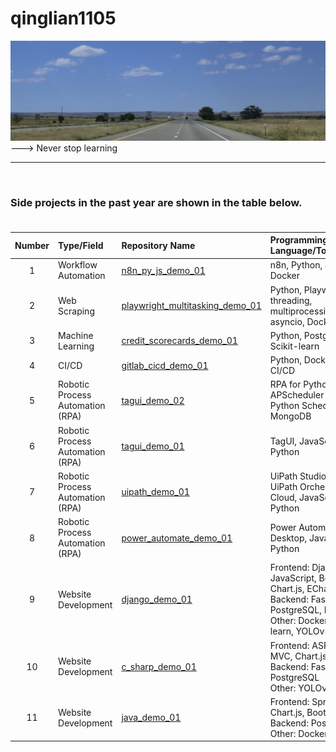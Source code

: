 # qinglian1105

![avatar](./nm_i40.png)<br>
---> Never stop learning

---
<br>

### Side projects in the past year are shown in the table below. <br><br> 

| Number | Type/Field | Repository Name | Programming Language/Tool/Package |
| :---:          | :---           | :----         | :---            |
| 1 | Workflow Automation | [n8n_py_js_demo_01](<https://github.com/qinglian1105/n8n_py_js_demo_01>)  | n8n, Python, JavaScript, Docker |
| 2 | Web Scraping | [playwright_multitasking_demo_01](<https://github.com/qinglian1105/playwright_multitasking_demo_01>)  | Python, Playwright, threading, multiprocessing, asyncio, Docker |
| 3 | Machine Learning | [credit_scorecards_demo_01](<https://github.com/qinglian1105/credit_scorecards_demo_01>)  | Python, PostgreSQL, Scikit-learn |
| 4 | CI/CD | [gitlab_cicd_demo_01](<https://github.com/qinglian1105/gitlab_cicd_demo_01>)  | Python, Docker, Gitlab CI/CD |
| 5 | Robotic Process Automation (RPA) | [tagui_demo_02](<https://github.com/qinglian1105/tagui_demo_02>)  | RPA for Python, APScheduler (Advanced Python Schedule), MongoDB |
| 6 | Robotic Process Automation (RPA) | [tagui_demo_01](<https://github.com/qinglian1105/tagui_demo_01>)  | TagUI, JavaScript, Python |
| 7 | Robotic Process Automation (RPA) | [uipath_demo_01](<https://github.com/qinglian1105/uipath_demo_01>) | UiPath Studio Desktop, UiPath Orchestrator Cloud, JavaScript, Python |
| 8 | Robotic Process Automation (RPA) | [power_automate_demo_01](<https://github.com/qinglian1105/power_automate_demo_01>)  | Power Automate Desktop, JavaScript, Python |
| 9 | Website Development | [django_demo_01](<https://github.com/qinglian1105/django_demo_01>) | Frontend: Django, JavaScript, Boostrap, Chart.js, ECharts <br>Backend: FastAPI, PostgreSQL, MongoDB <br>Other: Docker, Scikit-learn, YOLOv5 |
| 10 | Website Development | [c_sharp_demo_01](<https://github.com/qinglian1105/c_sharp_demo_01>) | Frontend: ASP.NET Core MVC, Chart.js, Bootstrap <br>Backend: FastAPI, PostgreSQL <br>Other: YOLOv5, Docker |
| 11 | Website Development | [java_demo_01](<https://github.com/qinglian1105/java_demo_01>) | Frontend: Spring Boot, Chart.js, Bootstrap <br>Backend: PostgreSQL <br>Other: Docker | 

<br>
